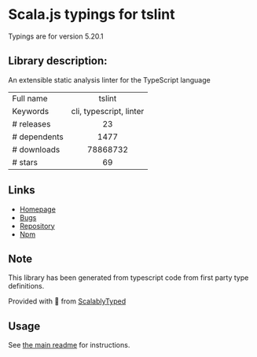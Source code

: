 
# Scala.js typings for tslint

Typings are for version 5.20.1

## Library description:
An extensible static analysis linter for the TypeScript language

|                    |                 |
| ------------------ | :-------------: |
| Full name          | tslint |
| Keywords           | cli, typescript, linter |
| # releases         | 23 |
| # dependents       | 1477 |
| # downloads        | 78868732 |
| # stars            | 69 |

## Links
- [Homepage](https://palantir.github.io/tslint)
- [Bugs](https://github.com/palantir/tslint/issues)
- [Repository](https://github.com/palantir/tslint)
- [Npm](https://www.npmjs.com/package/tslint)
    


## Note
This library has been generated from typescript code from first party type definitions.

Provided with :purple_heart: from [ScalablyTyped](https://github.com/oyvindberg/ScalablyTyped)

## Usage
See [the main readme](../../readme.md) for instructions.


